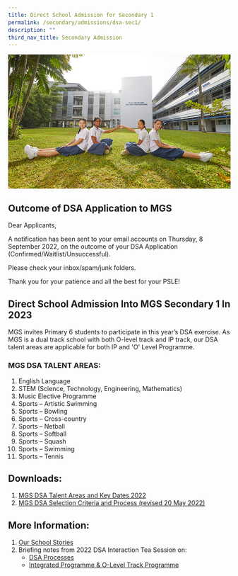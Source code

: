 ```yaml
---
title: Direct School Admission for Secondary 1
permalink: /secondary/admissions/dsa-sec1/
description: ""
third_nav_title: Secondary Admission
---
```

![](/images/Highlights/pic-dsa.jpg)
## Outcome of DSA Application to MGS

Dear Applicants,

A notification has been sent to your email accounts on Thursday, 8 September 2022, on the outcome of your DSA Application (Confirmed/Waitlist/Unsuccessful).

Please check your inbox/spam/junk folders.

Thank you for your patience and all the best for your PSLE!

## Direct School Admission Into MGS Secondary 1 In 2023

MGS invites Primary 6 students to participate in this year’s DSA exercise. As MGS is a dual track school with both O-level track and IP track, our DSA talent areas are applicable for both IP and 'O' Level Programme.

### MGS DSA TALENT AREAS:

1.  English Language
2.  STEM (Science, Technology, Engineering, Mathematics)
3.  Music Elective Programme
4.  Sports – Artistic Swimming
5.  Sports – Bowling
6.  Sports – Cross-country 
7.  Sports – Netball
8.  Sports – Softball
9.  Sports – Squash
10.  Sports – Swimming
11.  Sports – Tennis

  

## Downloads:

1. [MGS DSA Talent Areas and Key Dates 2022](https://drive.google.com/file/d/1kOwRU39VcmUbbSVGIF-5Ozz_is23e4CG/view?usp=share_link)
2. [MGS DSA Selection Criteria and Process (revised 20 May 2022)](https://drive.google.com/file/d/1oogdwojAgtRAdUi6GWAd7w8x4X17bQ37/view?usp=share_link)


## More Information:

1. [Our School Stories](https://issuu.com/mgsedu/docs/mgs_school_stories_2021)
2. Briefing notes from 2022 DSA Interaction Tea Session on:
    - [DSA Processes](https://drive.google.com/file/d/1vReTre0YMb04uT380Xsn-DWFvCRTUSSf/view?usp=sharing)  
    - [Integrated Programme & O-Level Track Programme](https://drive.google.com/file/d/1lqhxFPlQYAZ9RbNE0Htc_BzIK1yQDXqm/view?usp=sharing)
